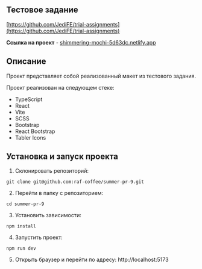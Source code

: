 ## Тестовое задание

[https://github.com/JediFE/trial-assignments](https://github.com/JediFE/trial-assignments)

**Ссылка на проект** - [shimmering-mochi-5d63dc.netlify.app](https://shimmering-mochi-5d63dc.netlify.app/)

## Описание

Проект представляет собой реализованный макет из тестового задания.

Проект реализован на следующем стеке:

- TypeScript
- React
- Vite
- SCSS
- Bootstrap
- React Bootstrap
- Tabler Icons

## Установка и запуск проекта

1. Склонировать репозиторий:

```
git clone git@github.com:raf-coffee/summer-pr-9.git
```

2. Перейти в папку с репозиторием:

```
cd summer-pr-9
```

3. Установить зависимости:

```
npm install
```

4. Запустить проект:

```
npm run dev
```

5. Открыть браузер и перейти по адресу: http://localhost:5173

